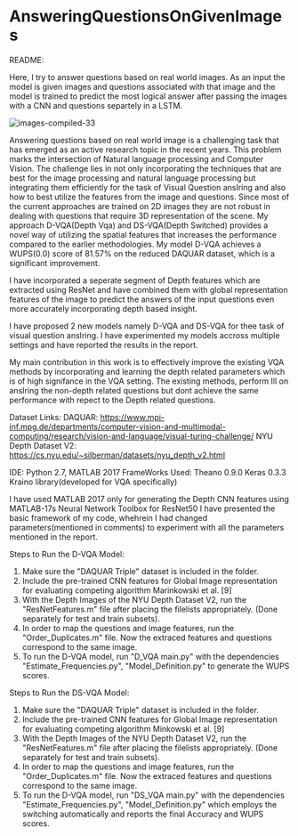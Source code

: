 # AnsweringQuestionsOnGivenImages

README:

Here, I try to answer questions based on real world images. 
As an input the model is given images and questions associated 
with that image and the model is trained to predict the most 
logical answer after passing the images with a CNN and questions separtely in a LSTM.

![images-compiled-33](https://user-images.githubusercontent.com/35123745/34661118-5ed0b6f4-f415-11e7-8820-a4dea2caf754.jpg)



Answering questions based on real world image is
a challenging task that has emerged as an active research topic in
the recent years. This problem marks the intersection of Natural
language processing and Computer Vision. The challenge lies in
not only incorporating the techniques that are best for the image
processing and natural language processing but integrating them
efficiently for the task of Visual Question ansIring and also
how to best utilize the features from the image and questions.
Since most of the current approaches are trained on 2D images
they are not robust in dealing with questions that require 3D
representation of the scene. My approach D-VQA(Depth Vqa) and DS-VQA(Depth Switched)
provides a novel way of utilizing the spatial features that increases
the performance compared to the earlier methodologies. My
model D-VQA achieves a WUPS(0.0) score of 81.57% on the
reduced DAQUAR dataset, which is a significant improvement.

I have incorporated a seperate segment of Depth features which are extracted using ResNet and have combined them with global representation features of the image to predict
 the answers of the input questions even more accurately incorporating depth based insight.


I have proposed 2 new models namely D-VQA and DS-VQA for thee task of visual question ansIring.
I have experimented my models accross multiple settings and have reported the results in the report.

My main contribution in this work is to effectively improve the existing VQA methods by incorporating and learning the 
depth related parameters which is of high signifance in the VQA setting. The existing methods, perform Ill on ansIring the non-depth related questions but dont achieve the same performance with repect to the Depth related questions. 

Dataset Links: 
DAQUAR: https://www.mpi-inf.mpg.de/departments/computer-vision-and-multimodal-computing/research/vision-and-language/visual-turing-challenge/
NYU Depth Dataset V2: https://cs.nyu.edu/~silberman/datasets/nyu_depth_v2.html

IDE: Python 2.7, MATLAB 2017 
FrameWorks Used: Theano 0.9.0
				 Keras 0.3.3
				 Kraino library(developed for VQA specifically)

I have used MATLAB 2017 only for generating the Depth CNN features using MATLAB-17s Neural Network Toolbox for ResNet50
I have presented the basic framework of my code, whehrein I had changed parameters(mentioned in comments) to experiment with all the parameters mentioned in the report.

Steps to Run the D-VQA Model:
1) Make sure the "DAQUAR Triple" dataset is included in the folder.
2) Include the pre-trained CNN features for Global Image representation for evaluating competing algorithm Marinkowski et al. [9]
3) With the Depth Images of the NYU Depth Dataset V2, run the "ResNetFeatures.m" file after placing the filelists appropriately. (Done separately for test and train subsets).
4) In order to map the questions and image features, run the "Order_Duplicates.m" file. Now the extraced features and questions correspond to the same image.
5) To run the D-VQA model, run "D_VQA main.py" with the dependencies "Estimate_Frequencies.py", "Model_Definition.py" to generate the WUPS scores.

Steps to Run the DS-VQA Model:
1) Make sure the "DAQUAR Triple" dataset is included in the folder.
2) Include the pre-trained CNN features for Global Image representation for evaluating competing algorithm Minkowski et al. [9]
3) With the Depth Images of the NYU Depth Dataset V2, run the "ResNetFeatures.m" file after placing the filelists appropriately. (Done separately for test and train subsets).
4) In order to map the questions and image features, run the "Order_Duplicates.m" file. Now the extraced features and questions correspond to the same image.
5) To run the D-VQA model, run "DS_VQA main.py" with the dependencies "Estimate_Frequencies.py", "Model_Definition.py" which employs the switching automatically and reports the final Accuracy and WUPS scores.


